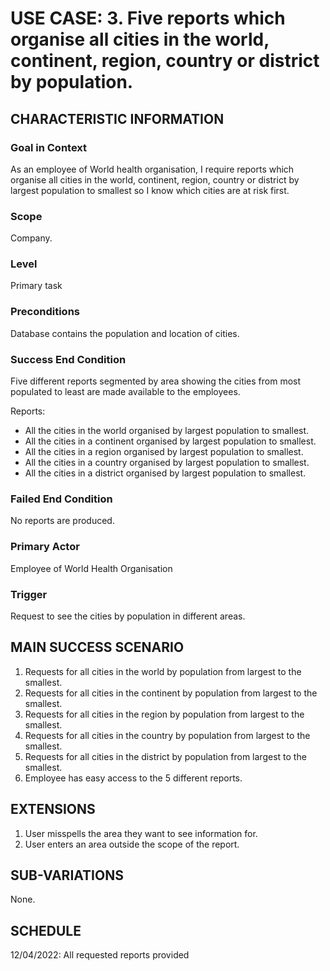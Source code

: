 # USE CASE: 3. Five reports which organise all cities in the world, continent, region, country or district by population.

## CHARACTERISTIC INFORMATION

### Goal in Context

As an employee of World health organisation, I require reports which organise all cities in the world, continent, region, country or district by largest population to smallest so I know which cities are at risk first.
### Scope

Company.

### Level

Primary task

### Preconditions

Database contains the population and location of cities.

### Success End Condition

Five different reports segmented by area showing the cities from most populated to least are made available to the employees.

Reports:
 - All the cities in the world organised by largest population to smallest.
 - All the cities in a continent organised by largest population to smallest.
 - All the cities in a region organised by largest population to smallest.
 - All the cities in a country organised by largest population to smallest.
 - All the cities in a district organised by largest population to smallest.

### Failed End Condition

No reports are produced.

### Primary Actor

Employee of World Health Organisation

### Trigger

Request to see the cities by population in different areas.

## MAIN SUCCESS SCENARIO

1. Requests for all cities in the world by population from largest to the smallest.
2. Requests for all cities in the continent by population from largest to the smallest.
3. Requests for all cities in the region by population from largest to the smallest.
4. Requests for all cities in the country by population from largest to the smallest.
5. Requests for all cities in the district by population from largest to the smallest.
6. Employee has easy access to the 5 different reports.

## EXTENSIONS

1. User misspells the area they want to see information for. 
2. User enters an area outside the scope of the report.

## SUB-VARIATIONS

None.

## SCHEDULE

12/04/2022: All requested reports provided 